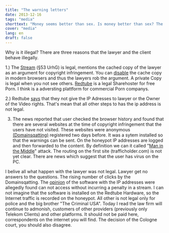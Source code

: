 ```yaml
---
title: "The warning letters"
date: 2013-12-16
tags: "media"
shorttext: "Money seems better than sex. Is money better than sex? The lawyer find every day new way for money and let the woman wait ..."
cover: "media"
lang: en
draft: false
---
```


Why is it illegal? There are three reasons that the lawyer and the client behave illegally.

1.) The [Stream](http://www.youtube.com/watch?v=_g9rrTwrPIo "Urheberrecht Stream und Cache") (§53 UrhG) is legal, mentions the cached copy of the lawyer as an argument for copyright infringement. You can [disable](http://www.youtube.com/watch?v=Nl8HhwC74Qk "Google Chrome Cache off") the cache copy in modern browsers and thus the lawyers rob the argument. A private Copy is legal when you not see others. [Redtube](http://en.wikipedia.org/wiki/Redtube "Redtube meets Wikipedia") is a legal Sharehoster for free Porn. I think is a adversting plattform for commercial Porn companys.

2.) Redtube [says](http://www.augsburger-allgemeine.de/digital/Abzocke-im-grossen-Stil-Warum-Abgemahnte-nicht-zahlen-sollten-id28118237.html "Beitrag der Augsburger Allgemeinen") that they not give the IP Adresses to lawyer or the Owner of the Video rights. That's mean that all other steps to has the ip address is not legal.

3) The news reported that user checked the browser history and found that there are several websites at the time of copyright infringement that the users have not visited. These websites were anonymous [(Domainsqatting)](http://en.wikipedia.org/wiki/Cybersquatting "Wikipedia explain Doaminsgatting") registered two days before. It was a sytem installed so that the warnings can be sent. On the honeypot IP addresses are logged and then forwarded to the content. By definition we can it called "[Man in the Middle](http://en.wikipedia.org/wiki/Man-in-the-middle_attack "Wikipedia explain Man in the Middle")" attack. The routing on the first site (trafficholder.com) is not yet clear. There are news which suggest that the user has virus on the PC.

I belive all what happen with the lawyer was not legal. Lawyer get no answers to the questions. The rising number of clicks by the Domainsqatting. The [opinion](http://www.mueller-roessner.net/aktuell/artikel/article/streaming-abmahnungen-der-kanzlei-u-c-in-sachen-redtube-landgericht-koeln-gibt-erste-auskuenfte-zur.html "The Questions to the Software") of the software with the IP addresses were allegedly found can not access without incurring a penalty in a stream. I can not imagine that the software is installed on the Redtube Hardware, so the Internet traffic is recorded on the honeypot. All other is not legal only for police and the big brother "The Criminal USA". Today I read the law firm will continue to admonish, customers of other providers (previously only Telekom Clients) and other platforms. It should not be paid here, correspondents on the internet you will find. The decision of the Cologne court, you should also disagree.
